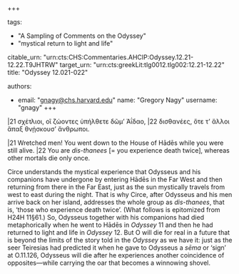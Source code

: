 +++

tags:
- "A Sampling of Comments on the Odyssey"
- "mystical return to light and life"

citable_urn: "urn:cts:CHS:Commentaries.AHCIP:Odyssey.12.21-12.22.T9JHTRW"
target_urn: "urn:cts:greekLit:tlg0012.tlg002:12.21-12.22"
title: "Odyssey 12.021-022"

authors:
- email: "gnagy@chs.harvard.edu"
  name: "Gregory Nagy"
  username: "gnagy"
+++

<p>|21 σχέτλιοι, οἳ ζώοντες ὑπήλθετε δῶμ’ Ἀΐδαο, |22 δισθανέες, ὅτε τ’ ἄλλοι ἅπαξ θνῄσκουσ’ ἄνθρωποι.</p><p>|21 Wretched men! You went down to the House of Hādēs while you were still alive. |22 You are <em>dis-thanees</em> [= you experience death twice], whereas other mortals die only once.</p><p>Circe understands the mystical experience that Odysseus and his companions have undergone by entering Hādēs in the Far West and then returning from there in the Far East, just as the sun mystically travels from west to east during the night. That is why Circe, after Odysseus and his men arrive back on her island, addresses the whole group as <em>dis-thanees</em>, that is, ‘those who experience death twice’. (What follows is epitomized from H24H 11§61.) So, Odysseus together with his companions had died metaphorically when he went to Hādēs in <em>Odyssey</em> 11 and then he had returned to light and life in <em>Odyssey</em> 12. But O will die for real in a future that is beyond the limits of the story told in the <em>Odyssey</em> as we have it: just as the seer Teiresias had predicted it when he gave to Odysseus a <em>sēma</em> or ‘sign’ at O.11.126, Odysseus will die after he experiences another coincidence of opposites—while carrying the oar that becomes a winnowing shovel.  </p>
